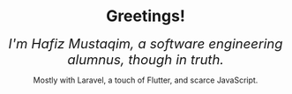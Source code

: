 <h1 align="center">Greetings!</h1>
<div align="center">
  <em style="font-size: 24px;">I'm Hafiz Mustaqim, a software engineering alumnus, though in truth.</em>
  <p>Mostly with Laravel, a touch of Flutter, and scarce JavaScript.</p>
</div>
